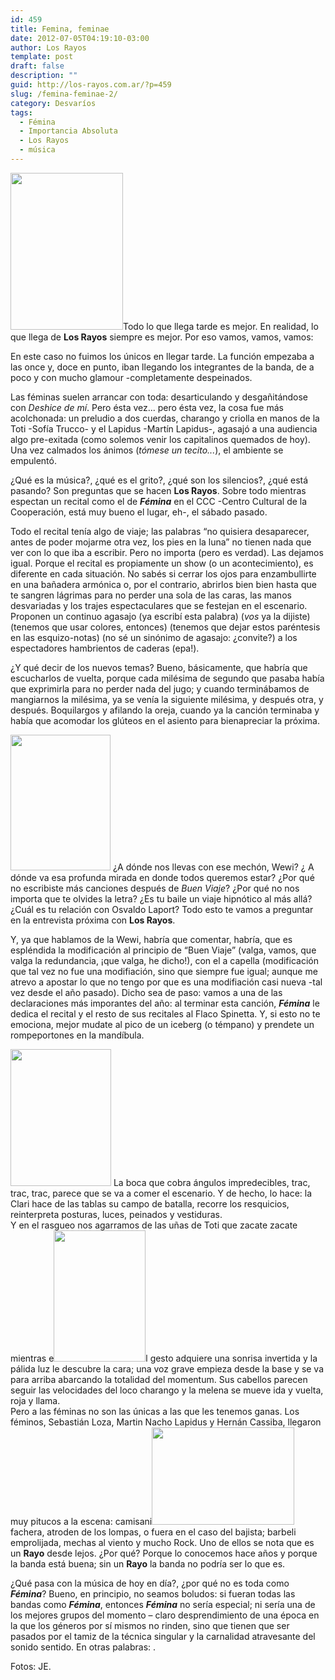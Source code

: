 ```yaml
---
id: 459
title: Femina, feminae
date: 2012-07-05T04:19:10-03:00
author: Los Rayos
template: post
draft: false
description: ""
guid: http://los-rayos.com.ar/?p=459
slug: /femina-feminae-2/
category: Desvaríos
tags:
  - Fémina
  - Importancia Absoluta
  - Los Rayos
  - música
---
```

<img class="alignleft" src="https://a8.sphotos.ak.fbcdn.net/hphotos-ak-ash3/529381_200490920064809_100003117083805_333520_437893679_n.jpg" alt="" width="180" height="251" />Todo lo que llega tarde es mejor. En realidad, lo que llega de **Los Rayos** siempre es mejor. Por eso vamos, vamos, vamos:

En este caso no fuimos los únicos en llegar tarde. La función empezaba a las once y, doce en punto, iban llegando los integrantes de la banda, de a poco y con mucho glamour -completamente despeinados.

Las féminas suelen arrancar con toda: desarticulando y desgañitándose con _Deshice de mí_. Pero ésta vez... pero ésta vez, la cosa fue más acolchonada: un preludio a dos cuerdas, charango y criolla en manos de la Toti -Sofía Trucco- y el Lapidus -Martín Lapidus-, agasajó a una audiencia algo pre-exitada (como solemos venir los capitalinos quemados de hoy). Una vez calmados los ánimos (_tómese un tecito..._), el ambiente se empulentó.

¿Qué es la música?, ¿qué es el grito?, ¿qué son los silencios?, ¿qué está pasando? Son preguntas que se hacen **Los Rayos**. Sobre todo mientras espectan un recital como el de **_Fémina_** en el CCC -Centro Cultural de la Cooperación, está muy bueno el lugar, eh-, el sábado pasado.

Todo el recital tenía algo de viaje; las palabras “no quisiera desaparecer, antes de poder mojarme otra vez, los pies en la luna” no tienen nada que ver con lo que iba a escribir. Pero no importa (pero es verdad). Las dejamos igual. Porque el recital es propiamente un show (o un acontecimiento), es diferente en cada situación. No sabés si cerrar los ojos para enzambullirte en una bañadera armónica o, por el contrario, abrirlos bien bien hasta que te sangren lágrimas para no perder una sola de las caras, las manos desvariadas y los trajes espectaculares que se festejan en el escenario. Proponen un continuo agasajo (ya escribí esta palabra) (_vos_ ya la dijiste) (tenemos que usar colores, entonces) (tenemos que dejar estos paréntesis en las esquizo-notas) (no sé un sinónimo de agasajo: ¿convite?) a los espectadores hambrientos de caderas (epa!).

¿Y qué decir de los nuevos temas? Bueno, básicamente, que habría que escucharlos de vuelta, porque cada milésima de segundo que pasaba había que exprimirla para no perder nada del jugo; y cuando terminábamos de mangiarnos la milésima, ya se venía la siguiente milésima, y después otra, y después. Boquilargos y afilando la oreja, cuando ya la canción terminaba y había que acomodar los glúteos en el asiento para bienapreciar la próxima.

<img class="alignleft" src="https://a2.sphotos.ak.fbcdn.net/hphotos-ak-ash3/564580_200492593397975_100003117083805_333568_971100314_n.jpg" alt="" width="160" height="217" /> ¿A dónde nos llevas con ese mechón, Wewi? ¿ A dónde va esa profunda mirada en donde todos queremos estar? ¿Por qué no escribiste más canciones después de _Buen Viaje_? ¿Por qué no nos importa que te olvides la letra? ¿Es tu baile un viaje hipnótico al más allá? ¿Cuál es tu relación con Osvaldo Laport? Todo esto te vamos a preguntar en la entrevista próxima con **Los Rayos**.

Y, ya que hablamos de la Wewi, habría que comentar, habría, que es espléndida la modificación al principio de “Buen Viaje” (valga, vamos, que valga la redundancia, ¡que valga, he dicho!), con el a capella (modificación que tal vez no fue una modifiación, sino que siempre fue igual; aunque me atrevo a apostar lo que no tengo por que es una modifiación casi nueva -tal vez desde el año pasado). Dicho sea de paso: vamos a una de las declaraciones más imporantes del año: al terminar esta canción, **_Fémina_** le dedica el recital y el resto de sus recitales al Flaco Spinetta. Y, si esto no te emociona, mejor mudate al pico de un iceberg (o témpano) y prendete un rompeportones en la mandíbula.

<img class="alignleft" src="https://a7.sphotos.ak.fbcdn.net/hphotos-ak-ash3/554438_200492453397989_100003117083805_333566_1751009301_n.jpg" alt="" width="161" height="219" /> La boca que cobra ángulos impredecibles, trac, trac, trac, parece que se va a comer el escenario. Y de hecho, lo hace: la Clari hace de las tablas su campo de batalla, recorre los resquicios, reinterpreta posturas, luces, peinados y vestiduras.  
Y en el rasgueo nos agarramos de las uñas de Toti que zacate zacate mientras e<img class="alignright" src="https://a6.sphotos.ak.fbcdn.net/hphotos-ak-ash4/383479_200491020064799_100003117083805_333523_1020434694_n.jpg" alt="" width="147" height="210" />l gesto adquiere una sonrisa invertida y la pálida luz le descubre la cara; una voz grave empieza desde la base y se va para arriba abarcando la totalidad del momentum. Sus cabellos parecen seguir las velocidades del loco charango y la melena se mueve ida y vuelta, roja y llama.  
Pero a las féminas no son las únicas a las que les tenemos ganas. Los féminos, Sebastián Loza, Martin Nacho Lapidus y Hernán Cassiba, llegaron muy pitucos a la escena: camisani<img class="alignleft" src="https://a6.sphotos.ak.fbcdn.net/hphotos-ak-prn1/561359_200492276731340_100003117083805_333561_783063359_n.jpg" alt="" width="228" height="156" /> fachera, atroden de los lompas, o fuera en el caso del bajista; barbeli emprolijada, mechas al viento y mucho Rock. Uno de ellos se nota que es un **Rayo** desde lejos. ¿Por qué? Porque lo conocemos hace años y porque la banda está buena; sin un **Rayo** la banda no podría ser lo que es.

¿Qué pasa con la música de hoy en día?, ¿por qué no es toda como _**Fémina**_? Bueno, en principio, no seamos boludos: si fueran todas las bandas como _**Fémina**_, entonces _**Fémina**_ no sería especial; ni sería una de los mejores grupos del momento &#8211; claro desprendimiento de una época en la que los géneros por sí mismos no rinden, sino que tienen que ser pasados por el tamiz de la técnica singular y la carnalidad atravesante del sonido sentido. En otras palabras: .

Fotos: JE.